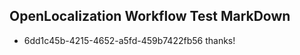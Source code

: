 ## OpenLocalization Workflow Test MarkDown
* 6dd1c45b-4215-4652-a5fd-459b7422fb56 thanks!

<!--HONumber=Sep16_HO1-->


